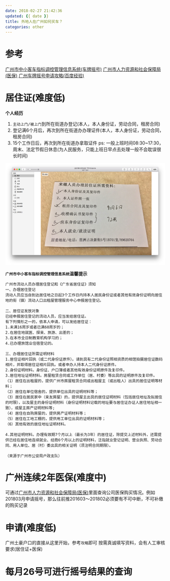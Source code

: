 ```yaml
---
date: 2018-02-27 21:42:36
updated: {{ date }}
title: 外地人在广州如何买车？
categories: other
---
```



# 参考
[广州市中小客车指标调控管理信息系统(车牌摇号)](http://jtzl.gzjt.gov.cn/)
[广州市人力资源和社会保障局(医保)](http://www.hrssgz.gov.cn/)
[广州车牌摇号申请攻略(百度经验)](https://jingyan.baidu.com/article/6dad5075f2d565a123e36eac.html)



# 居住证(难度低)
**个人经历**
1. `主动上门/被上门`到所在街道办登记(本人，本人身份证，劳动合同，租房合同)
2. 登记满6个月后，再次到所在街道办办理证件(本人，本人身份证，劳动合同，租房合同)
3. 15个工作日后，再次到所在街道办拿取证件
ps: 一般上班时间08:30~17:30，周末、法定节假日休息(为人民服务，只能上班日早点去处理一般不会耽误很长时间)

![tips](/uploads/posts/other/Snip20180227_1.png)

**`广州市中小客车指标调控管理信息系统`温馨提示**
```
广州市流动人员办理居住登记和《广东省居住证》须知
一、办理居住登记
流动人员应当自到达居住地之日起3个工作日内持本人居民身份证或者其他有效身份证明向居住地的街（镇）流动人口出租屋管理服务中心申报居住登记。

二、居住证发放对象
已经申报居住登记的流动人员，应当发给居住证。
有下列情形之一的，依本人申请，可以发给居住证：
1.未满16周岁或者已满60周岁的；
2.在居住地就医、探亲、旅游、出差的；
3.在本市全日制教育机构学习的；
4.已办理旅馆业住宿登记的。

三、办理居住证所需证明材料
1.居住证相片回执（或二代身份证原件）。请到具有二代身份证照相资质的相馆拍摄居住证数码相片，并取得居住证相片回执。或者申办人持本人二代身份证原件。
2.身份证明材料。身份证、户口簿或者其他有效身份证明原件及复印件。
3.居住地址证明材料。房屋租赁合同或工作单位（居、村委）等出具的证明原件及复印件。
（1）居住在出租屋的，提供广州市房屋租赁合同或出租屋主（或出租人）出具的居住证明等材料；
（2）居住在单位宿舍的，提供单位出具的证明材料等；
（3）居住在居民家中（亲友房屋）的，提供屋主出具的居住证明材料（包括居住地址及拟居住的时限），以及屋主的身份证明材料（身份证明材料记载的地址要与居住证办证人居住地址相一致），或屋主房产证明材料等;
（4）居住在自购房屋的，提供房产证明材料等；
（5）居住在工地工棚的，提供用工单位出具的证明材料等；
（6）其他有效的居住地址证明材料。

4.其他证明材料。办理有效期7个月以上（最长为3年）的居住证，除提交上述材料外，还需提供已经在居住地连续就业、经商6个月以上的证明材料，泛指就业登记证明、营业执照、劳动合同、用人单位、居（村）委出具的相关证明（须注明合同期限）。

（来源于广州市公安局户政支队）
```



# 广州连续2年医保(难度中)
可通过[广州市人力资源和社会保障局(医保)](http://www.hrssgz.gov.cn/)里面查询公司医保购买情况。例如201803月申请摇号，那么往前推201603～201802必须要有不可中断，不可补缴的购买记录



# 申请(难度低)
广州土豪户口的直接从这里开始，参考`攻略`即可
按需真诚填写资料，会有人工审核要求(居住证+医保)



# 每月26号可进行摇号结果的查询

